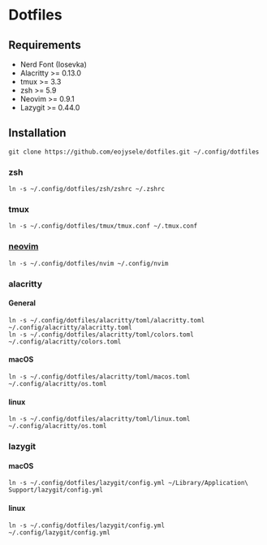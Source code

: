 # Dotfiles

## Requirements
- Nerd Font (Iosevka)
- Alacritty >= 0.13.0
- tmux >= 3.3
- zsh >= 5.9
- Neovim >= 0.9.1
- Lazygit >= 0.44.0

## Installation

```shell
git clone https://github.com/eojysele/dotfiles.git ~/.config/dotfiles
```

### zsh

```shell
ln -s ~/.config/dotfiles/zsh/zshrc ~/.zshrc
```

### tmux

```shell
ln -s ~/.config/dotfiles/tmux/tmux.conf ~/.tmux.conf
```

### [neovim](/nvim/README.md)

```shell
ln -s ~/.config/dotfiles/nvim ~/.config/nvim
```

### alacritty

#### General

```shell
ln -s ~/.config/dotfiles/alacritty/toml/alacritty.toml ~/.config/alacritty/alacritty.toml
ln -s ~/.config/dotfiles/alacritty/toml/colors.toml ~/.config/alacritty/colors.toml
```

#### macOS

```shell
ln -s ~/.config/dotfiles/alacritty/toml/macos.toml ~/.config/alacritty/os.toml
```

#### linux

```shell
ln -s ~/.config/dotfiles/alacritty/toml/linux.toml ~/.config/alacritty/os.toml
```

### lazygit

#### macOS

```shell
ln -s ~/.config/dotfiles/lazygit/config.yml ~/Library/Application\ Support/lazygit/config.yml
```

#### linux

```shell
ln -s ~/.config/dotfiles/lazygit/config.yml ~/.config/lazygit/config.yml
```
